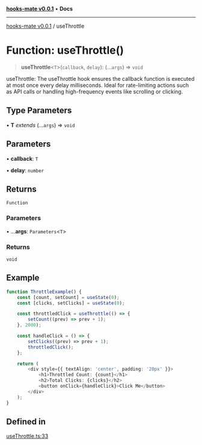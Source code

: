 [**hooks-mate v0.0.1**](../README.md) • **Docs**

***

[hooks-mate v0.0.1](../README.md) / useThrottle

# Function: useThrottle()

> **useThrottle**\<`T`\>(`callback`, `delay`): (...`args`) => `void`

useThrottle: The useThrottle hook ensures the callback function is executed at most once every delay milliseconds.
Ideal for rate-limiting actions such as API calls or handling high-frequency events like scrolling or clicking.

## Type Parameters

• **T** *extends* (...`args`) => `void`

## Parameters

• **callback**: `T`

• **delay**: `number`

## Returns

`Function`

### Parameters

• ...**args**: `Parameters`\<`T`\>

### Returns

`void`

## Example

```ts
function ThrottleExample() {
    const [count, setCount] = useState(0);
    const [clicks, setClicks] = useState(0);

    const throttledClick = useThrottle(() => {
        setCount((prev) => prev + 1);
    }, 2000);

    const handleClick = () => {
        setClicks((prev) => prev + 1);
        throttledClick();
    };

    return (
        <div style={{ textAlign: 'center', padding: '20px' }}>
            <h1>Throttled Count: {count}</h1>
            <h2>Total Clicks: {clicks}</h2>
            <button onClick={handleClick}>Click Me</button>
        </div>
    );
}
```

## Defined in

[useThrottle.ts:33](https://github.com/guestDI/hooks-mate/blob/350846f7dadcea6b0b5163ff1bb8b09e3085b88f/src/hooks/useThrottle.ts#L33)
